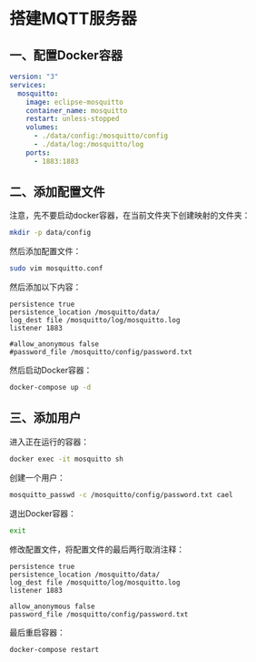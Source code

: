 # 搭建MQTT服务器

## 一、配置Docker容器

```yaml
version: "3"
services:
  mosquitto:
    image: eclipse-mosquitto
    container_name: mosquitto
    restart: unless-stopped
    volumes:
      - ./data/config:/mosquitto/config
      - ./data/log:/mosquitto/log
    ports:
      - 1883:1883
```

## 二、添加配置文件

注意，先不要启动docker容器，在当前文件夹下创建映射的文件夹：

```bash
mkdir -p data/config
```

然后添加配置文件：

```bash
sudo vim mosquitto.conf
```

然后添加以下内容：

```
persistence true
persistence_location /mosquitto/data/
log_dest file /mosquitto/log/mosquitto.log
listener 1883

#allow_anonymous false
#password_file /mosquitto/config/password.txt
```

然后启动Docker容器：

```bash
docker-compose up -d
```

## 三、添加用户

进入正在运行的容器：

```bash
docker exec -it mosquitto sh
```

创建一个用户：

```bash
mosquitto_passwd -c /mosquitto/config/password.txt cael
```

退出Docker容器：

```bash
exit
```

修改配置文件，将配置文件的最后两行取消注释：

```
persistence true
persistence_location /mosquitto/data/
log_dest file /mosquitto/log/mosquitto.log
listener 1883

allow_anonymous false
password_file /mosquitto/config/password.txt
```

最后重启容器：

```bash
docker-compose restart
```
